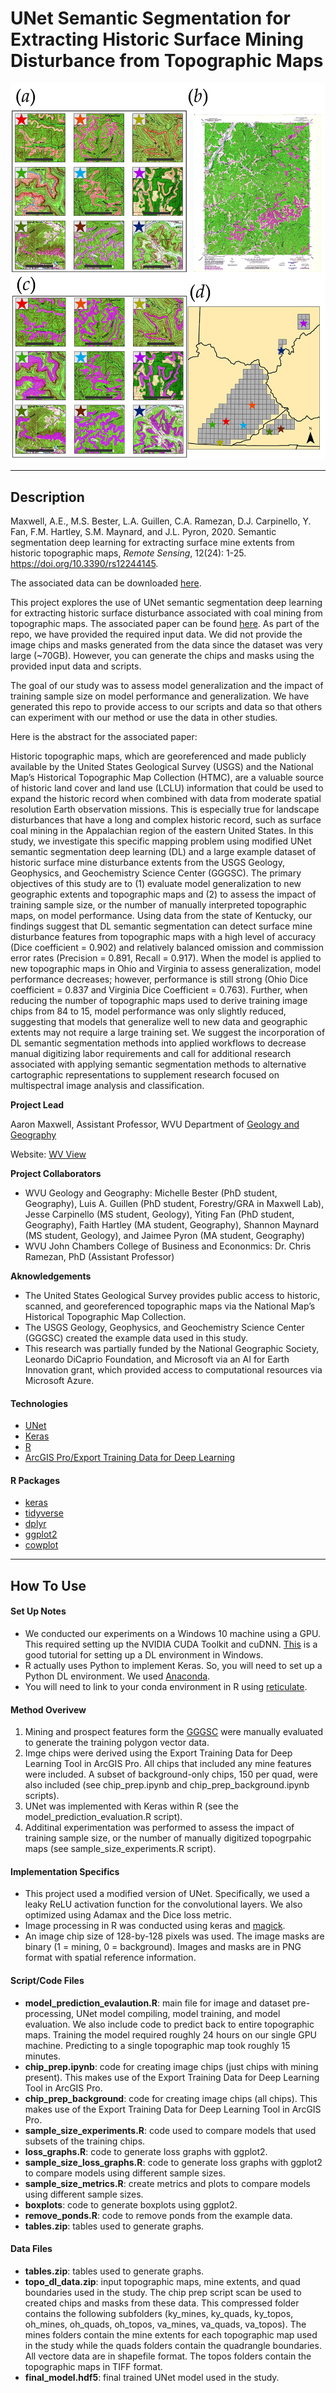 # UNet Semantic Segmentation for Extracting Historic Surface Mining Disturbance from Topographic Maps

![Project Image](Figure_3-01.png)



---

## Description

Maxwell, A.E., M.S. Bester, L.A. Guillen, C.A. Ramezan, D.J. Carpinello, Y. Fan, F.M. Hartley, S.M. Maynard, and J.L. Pyron, 2020. Semantic segmentation deep learning for extracting surface mine extents from historic topographic maps, *Remote Sensing*, 12(24): 1-25. https://doi.org/10.3390/rs12244145. 

The associated data can be downloaded [here](http://www.wvview.org/research.html).

This project explores the use of UNet semantic segmentation deep learning for extracting historic surface disturbance associated with coal mining from topographic maps. The associated paper can be found [here](https://www.mdpi.com/2072-4292/12/24/4145). As part of the repo, we have provided the required input data. We did not provide the image chips and masks generated from the data since the dataset was very large (~70GB). However, you can generate the chips and masks using the provided input data and scripts.  

The goal of our study was to assess model generalization and the impact of training sample size on model performance and generalization. We have generated this repo to provide access to our scripts and data so that others can experiment with our method or use the data in other studies.

Here is the abstract for the associated paper:

Historic topographic maps, which are georeferenced and made publicly available by the United States Geological Survey (USGS) and the National Map’s Historical Topographic Map Collection (HTMC), are a valuable source of historic land cover and land use (LCLU) information that could be used to expand the historic record when combined with data from moderate spatial resolution Earth observation missions. This is especially true for landscape disturbances that have a long and complex historic record, such as surface coal mining in the Appalachian region of the eastern United States. In this study, we investigate this specific mapping problem using modified UNet semantic segmentation deep learning (DL) and a large example dataset of historic surface mine disturbance extents from the USGS Geology, Geophysics, and Geochemistry Science Center (GGGSC). The primary objectives of this study are to (1) evaluate model generalization to new geographic extents and topographic maps and (2) to assess the impact of training sample size, or the number of manually interpreted topographic maps, on model performance. Using data from the state of Kentucky, our findings suggest that DL semantic segmentation can detect surface mine disturbance features from topographic maps with a high level of accuracy (Dice coefficient = 0.902) and relatively balanced omission and commission error rates (Precision = 0.891, Recall = 0.917). When the model is applied to new topographic maps in Ohio and Virginia to assess generalization, model performance decreases; however, performance is still strong (Ohio Dice coefficient = 0.837 and Virginia Dice Coefficient = 0.763). Further, when reducing the number of topographic maps used to derive training image chips from 84 to 15, model performance was only slightly reduced, suggesting that models that generalize well to new data and geographic extents may not require a large training set. We suggest the incorporation of DL semantic segmentation methods into applied workflows to decrease manual digitizing labor requirements and call for additional research associated with applying semantic segmentation methods to alternative cartographic representations to supplement research focused on multispectral image analysis and classification.  

**Project Lead**

Aaron Maxwell, Assistant Professor, WVU Department of [Geology and Geography](https://www.geo.wvu.edu/)

Website: [WV View](http://www.wvview.org/)

**Project Collaborators** 
- WVU Geology and Geography: Michelle Bester (PhD student, Geography), Luis A. Guillen (PhD student, Forestry/GRA in Maxwell Lab), Jesse Carpinello (MS student, Geology), Yiting Fan (PhD student, Geography), Faith Hartley (MA student, Geography), Shannon Maynard (MS student, Geology), and Jaimee Pyron (MA student, Geography)
- WVU John Chambers College of Business and Econonmics: Dr. Chris Ramezan, PhD (Assistant Professor)

**Aknowledgements**
- The United States Geological Survey provides public access to historic, scanned, and georeferenced topographic maps via the National Map’s Historical Topographic Map Collection. 
- The USGS Geology, Geophysics, and Geochemistry Science Center (GGGSC) created the example data used in this study.
- This research was partially funded by the National Geographic Society, Leonardo DiCaprio Foundation, and Microsoft via an AI for Earth Innovation grant, which provided access to computational resources via Microsoft Azure.

#### Technologies

- [UNet](https://keras.rstudio.com/articles/examples/unet.html)
- [Keras](https://keras.rstudio.com/index.html)
- [R](https://cran.r-project.org/)
- [ArcGIS Pro/Export Training Data for Deep Learning](https://pro.arcgis.com/en/pro-app/tool-reference/image-analyst/export-training-data-for-deep-learning.htm)

#### R Packages

- [keras](https://cran.r-project.org/web/packages/keras/index.html)
- [tidyverse](https://cran.r-project.org/web/packages/tidyverse/index.html)
- [dplyr](https://cran.r-project.org/web/packages/dplyr/index.html)
- [ggplot2](https://cran.r-project.org/web/packages/ggplot2/index.html)
- [cowplot](https://cran.r-project.org/web/packages/cowplot/index.html)

---

## How To Use

#### Set Up Notes

- We conducted our experiments on a Windows 10 machine using a GPU. This required setting up the NVIDIA CUDA Toolkit and cuDNN. [This](https://towardsdatascience.com/python-environment-setup-for-deep-learning-on-windows-10-c373786e36d1) is a good tutorial for setting up a DL environment in Windows.
- R actually uses Python to implement Keras. So, you will need to set up a Python DL environment. We used [Anaconda](https://www.anaconda.com/).
- You will need to link to your conda environment in R using [reticulate](https://cran.r-project.org/web/packages/reticulate/index.html).

#### Method Overivew

1. Mining and prospect features form the [GGGSC](https://www.sciencebase.gov/catalog/item/5a1492c3e4b09fc93dcfd574) were manually evaluated to generate the training polygon vector data.
2. Imge chips were derived using the Export Training Data for Deep Learning Tool in ArcGIS Pro. All chips that included any mine features were included. A subset of background-only chips, 150 per quad, were also included (see chip_prep.ipynb and chip_prep_background.ipynb scripts).
3. UNet was implemented with Keras within R (see the model_prediction_evaluation.R script).
4. Additinal experimentation was performed to assess the impact of training sample size, or the number of manually digitized topogrpahic maps (see sample_size_experiments.R script).

#### Implementation Specifics

- This project used a modified version of UNet. Specifically, we used a leaky ReLU activation function for the convolutional layers. We also optimized using Adamax and the Dice loss metric. 
- Image processing in R was conducted using keras and [magick](https://cran.r-project.org/web/packages/magick/index.html).
- An image chip size of 128-by-128 pixels was used. The image masks are binary (1 = mining, 0 = background). Images and masks are in PNG format with spatial reference information.

#### Script/Code Files

- **model_prediction_evalaution.R**: main file for image and dataset pre-processing, UNet model compiling, model training, and model evaluation. We also include code to predict back to entire topographic maps. Training the model required roughly 24 hours on our single GPU machine. Predicting to a single topographic map took roughly 15 minutes. 
- **chip_prep.ipynb**: code for creating image chips (just chips with mining present). This makes use of the Export Training Data for Deep Learning Tool in ArcGIS Pro. 
- **chip_prep_background**: code for creating image chips (all chips). This makes use of the Export Training Data for Deep Learning Tool in ArcGIS Pro. 
- **sample_size_experiments.R**: code used to compare models that used subsets of the training chips.
- **loss_graphs.R**: code to generate loss graphs with ggplot2.
- **sample_size_loss_graphs.R**: code to generate loss graphs with ggplot2 to compare models using different sample sizes. 
- **sample_size_metrics.R**: create metrics and plots to compare models using different sample sizes. 
- **boxplots**: code to generate boxplots using ggplot2.
- **remove_ponds.R**: code to remove ponds from the example data. 
- **tables.zip**: tables used to generate graphs. 

#### Data Files
- **tables.zip**: tables used to generate graphs. 
- **topo_dl_data.zip**: input topographic maps, mine extents, and quad boundaries used in the study. The chip prep script scan be used to created chips and masks from these data. This compressed folder contains the following subfolders (ky_mines, ky_quads, ky_topos, oh_mines, oh_quads, oh_topos, va_mines, va_quads, va_topos). The mines folders contain the mine extents for each topographic map used in the study while the quads folders contain the quadrangle boundaries. All vectore data are in shapefile format. The topos folders contain the topographic maps in TIFF format.
- **final_model.hdf5**: final trained UNet model used in the study. 

